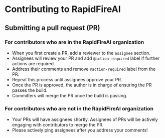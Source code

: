 # Contributing to RapidFireAI

## Submitting a pull request (PR)

### For contributors who are in the RapidFireAI organization
* When you first create a PR, add a reviewer to the `assignee` section.
* Assignees will review your PR and add `@action-required` label if further actions are required.
* Address their comments and remove `@action-required` label from the PR.
* Repeat this process until assignees approve your PR.
* Once the PR is approved, the author is in charge of ensuring the PR passes the build.
* Committers will merge the PR once the build is passing.

### For contributors who are not in the RapidFireAI organization
* Your PRs will have assignees shortly. Assignees of PRs will be actively engaging with contributors to merge the PR.
* Please actively ping assignees after you address your comments!